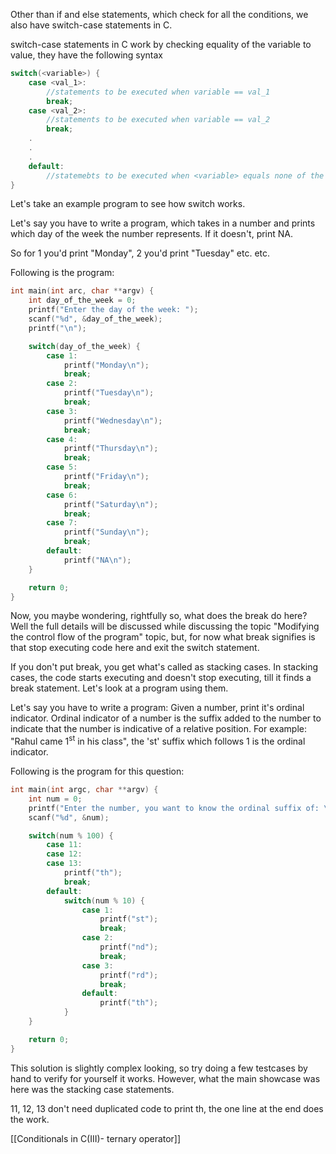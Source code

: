 Other than if and else statements, which check for all the conditions, we also have switch-case statements in C.

switch-case statements in C work by checking equality of the variable to value, they have the following syntax

```C
switch(<variable>) {
	case <val_1>:
		//statements to be executed when variable == val_1
		break;
	case <val_2>:
		//statements to be executed when variable == val_2
		break;
	.
	.
	.
	default:
		//statemebts to be executed when <variable> equals none of the values.
}
```

Let's take an example program to see how switch works.

Let's say you have to write a program, which takes in a number and prints which day of the week the number represents. If it doesn't, print NA.

So for 1 you'd print "Monday", 2 you'd print "Tuesday" etc. etc.

Following is the program:
```C
int main(int arc, char **argv) {
	int day_of_the_week = 0;
	printf("Enter the day of the week: ");
	scanf("%d", &day_of_the_week);
	printf("\n");

	switch(day_of_the_week) {
		case 1: 
			printf("Monday\n");
			break;
		case 2: 
			printf("Tuesday\n");
			break;
		case 3: 
			printf("Wednesday\n");
			break;
		case 4: 
			printf("Thursday\n");
			break;
		case 5: 
			printf("Friday\n");
			break;
		case 6: 
			printf("Saturday\n");
			break;
		case 7: 
			printf("Sunday\n");
			break;
		default:
			printf("NA\n");
	}

	return 0;
}
```

Now, you maybe wondering, rightfully so, what does the break do here? Well the full details will be discussed while discussing the topic "Modifying the control flow of the program" topic, but, for now what break signifies is that stop executing code here and exit the switch statement. 

If you don't put break, you get what's called as stacking cases.
In stacking cases, the code starts executing and doesn't stop executing, till it finds a break statement.
Let's look at a program using them.

Let's say you have to write a program: Given a number, print it's ordinal indicator. Ordinal indicator of a number is the suffix added to the number to indicate that the number is indicative of a relative position. For example: "Rahul came 1<sup>st</sup> in his class", the 'st' suffix which follows 1 is the ordinal indicator.

Following is the program for this question:
```C
int main(int argc, char **argv) {
	int num = 0;
	printf("Enter the number, you want to know the ordinal suffix of: \n");
	scanf("%d", &num);

	switch(num % 100) {
		case 11:
		case 12:
		case 13:
			printf("th");
			break;
		default:
			switch(num % 10) {
				case 1:
					printf("st");
					break;
				case 2:
					printf("nd");
					break;
				case 3:
					printf("rd");
					break;
				default:
					printf("th");
			}
	}

	return 0;
}
```

This solution is slightly complex looking, so try doing a few testcases by hand to verify for yourself it works. However, what the main showcase was here was the stacking case statements.

11, 12, 13 don't need duplicated code to print th, the one line at the end does the work. 

[[Conditionals in C(III)- ternary operator]]